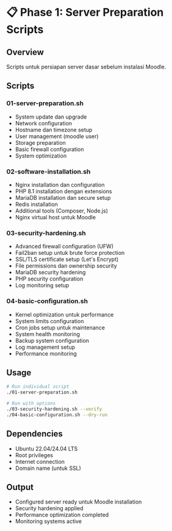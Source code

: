 # 📋 Phase 1: Server Preparation Scripts

## Overview
Scripts untuk persiapan server dasar sebelum instalasi Moodle.

## Scripts

### 01-server-preparation.sh
- System update dan upgrade
- Network configuration
- Hostname dan timezone setup
- User management (moodle user)
- Storage preparation
- Basic firewall configuration
- System optimization

### 02-software-installation.sh
- Nginx installation dan configuration
- PHP 8.1 installation dengan extensions
- MariaDB installation dan secure setup
- Redis installation
- Additional tools (Composer, Node.js)
- Nginx virtual host untuk Moodle

### 03-security-hardening.sh
- Advanced firewall configuration (UFW)
- Fail2ban setup untuk brute force protection
- SSL/TLS certificate setup (Let's Encrypt)
- File permissions dan ownership security
- MariaDB security hardening
- PHP security configuration
- Log monitoring setup

### 04-basic-configuration.sh
- Kernel optimization untuk performance
- System limits configuration
- Cron jobs setup untuk maintenance
- System health monitoring
- Backup system configuration
- Log management setup
- Performance monitoring

## Usage
```bash
# Run individual script
./01-server-preparation.sh

# Run with options
./03-security-hardening.sh --verify
./04-basic-configuration.sh --dry-run
```

## Dependencies
- Ubuntu 22.04/24.04 LTS
- Root privileges
- Internet connection
- Domain name (untuk SSL)

## Output
- Configured server ready untuk Moodle installation
- Security hardening applied
- Performance optimization completed
- Monitoring systems active
